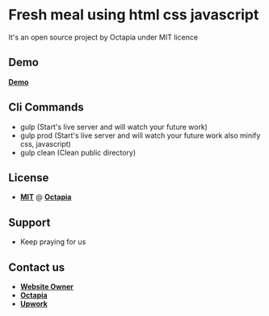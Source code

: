 # Fresh meal using html css javascript 

It's an open source project by Octapia under MIT licence

## Demo
   
   **[Demo](https://mistersakil.github.io/fresh-meal-using-html-css-javascript-/)**

## Cli Commands

- gulp (Start's live server and will watch your future work)
- gulp prod (Start's live server and will watch your future work also minify css, javascript)
- gulp clean (Clean public directory)

## License

- **[MIT](http://en.wikipedia.org/wiki/MIT_License)** @ **[Octapia](https://www.facebook.com/octapia.com.bd)**

## Support

- Keep praying for us

## Contact us

- **[Website Owner](https://www.facebook.com/groups/websiteowner)**
- **[Octapia](https://www.facebook.com/octapia.com.bd)**
- **[Upwork](https://www.upwork.com/o/companies/~011335ddde8074293a/)**
